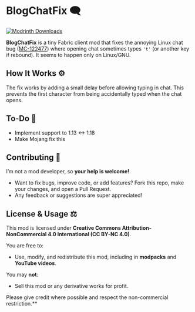 # BlogChatFix 🗨️
[![Modrinth Downloads](https://img.shields.io/modrinth/dt/blogchatfix?style=for-the-badge&logo=modrinth)](https://modrinth.com/mod/blogchatfix)

**BlogChatFix** is a tiny Fabric client mod that fixes the annoying Linux chat bug ([MC-122477](https://bugs.mojang.com/browse/MC-122477)) where opening chat sometimes types `'t'` (or another key if rebound). It seems to happen only on Linux/GNU.

## How It Works ⚙️

The fix works by adding a small delay before allowing typing in chat. This prevents the first character from being accidentally typed when the chat opens.

## To-Do 📝

* Implement support to 1.13 <-> 1.18
* Make Mojang fix this

## Contributing 🤝

I’m not a mod developer, so **your help is welcome!**

* Want to fix bugs, improve code, or add features? Fork this repo, make your changes, and open a Pull Request.
* Any feedback or suggestions are super appreciated!

## License & Usage ⚖️

This mod is licensed under **Creative Commons Attribution-NonCommercial 4.0 International (CC BY-NC 4.0)**.

You are free to:

* Use, modify, and redistribute this mod, including in **modpacks** and **YouTube videos**.

You may **not**:

* Sell this mod or any derivative works for profit.

Please give credit where possible and respect the non-commercial restriction.**
